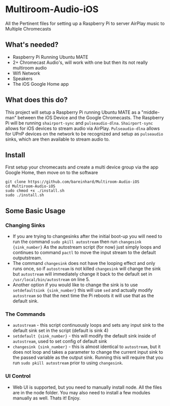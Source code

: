 # Multiroom-Audio-iOS
All the Pertinent files for setting up a Raspberry Pi to server AirPlay music to Multiple Chromecasts

## What's needed?
* Raspberry Pi Running Ubuntu MATE
* 2+ Chromecast Audio's, will work with one but then its not really multiroom audio
* Wifi Network
* Speakers
* The iOS Google Home app

## What does this do?
This project will setup a Raspberry Pi running Ubuntu MATE as a "middle-man" between the iOS Device and the Google Chromecasts. The Raspberry Pi will be running `shairport-sync` and `pulseaudio-dlna`. `Shairport-sync` allows for iOS devices to stream audio via AirPlay. `Pulseaudio-dlna` allows for UPnP devices on the network to be recognized and setup as `pulseaudio` sinks, which are then available to stream audio to.

## Install

First setup your chromecasts and create a multi device group via the app Google Home, then move on to the software

```
git clone https://github.com/bareinhard/Multiroom-Audio-iOS
cd Multiroom-Audio-iOS
sudo chmod +x ./install.sh
sudo ./install.sh
```

## Some Basic Usage

### Changing Sinks
* If you are trying to changesinks after the initial boot-up you will need to run the command `sudo pkill autostream` then run `changesink {sink_number}` As the autostream script (for now) just simply loops and continues to command `pactl` to move the input stream to the default outputstream.
* The command `changesink` does not have the looping effect and only runs once, so if `autostream` is not killed `changesink` will change the sink but `autostream` will immediately change it back to the default set in `/usr/local/bin/autostream` on line 5.
* Another option if you would like to change the sink is to use `setdefaultsink {sink_number}` this will use `sed` and actually modify `autostream` so that the next time the Pi reboots it will use that as the default sink.
### The Commands
* `autostream` - this script continuously loops and sets any input sink to the default sink set in the script (default is sink 4)
* `setdefault {sink_number}` - this will modify the default sink inside of `autostream`, used to set config of default sink
* `changesink {sink_number}` - this is almost identical to `autostream`, but it does not loop and takes a parameter to change the current input sink to the passed variable as the output sink. Running this will require that you run `sudo pkill autostream` prior to using `changesink`.
### UI Control
* Web UI is supported, but you need to manually install node. All the files are in the node folder. You may also need to install a few modules manually as well.
Thats it! Enjoy.

